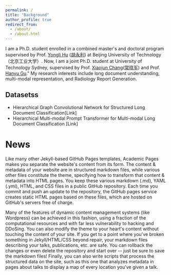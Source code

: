 ```yaml
---
permalink: /
title: "Background"
author_profile: true
redirect_from: 
  - /about/
  - /about.html
---
```


I am a Ph.D. student enrolled in a combined master's and doctoral program supervised by Prof. [Yongli Hu](https://ieeexplore.ieee.org/author/37420507000) ([胡永利](https://baike.baidu.com/item/%E8%83%A1%E6%B0%B8%E5%88%A9/18610606?fr=ge_ala)) at Beijing University of Technology（北京工业大学）. Now, I am a joint Ph.D. student at University of Technology Sydney, supervised by Prof. [Xiaojun Chang](https://ieeexplore.ieee.org/author/37085779024)([常晓军](https://www.xiaojun.ai/)) and Prof. [Hanyu Gu](https://profiles.uts.edu.au/Hanyu.Gu)." My research interests include long document understanding, multi-modal representation, and Radiology Report Generation.

## Datasetss
- Hierarchical Graph Convolutional Network for Structured Long Document Classification[Link]
- Hierarchical Multi-modal Prompt Transformer for Multi-modal Long Document Classification [Link]

News
======
Like many other Jekyll-based GitHub Pages templates, Academic Pages makes you separate the website's content from its form. The content & metadata of your website are in structured markdown files, while various other files constitute the theme, specifying how to transform that content & metadata into HTML pages. You keep these various markdown (.md), YAML (.yml), HTML, and CSS files in a public GitHub repository. Each time you commit and push an update to the repository, the GitHub pages service creates static HTML pages based on these files, which are hosted on GitHub's servers free of charge.

Many of the features of dynamic content management systems (like Wordpress) can be achieved in this fashion, using a fraction of the computational resources and with far less vulnerability to hacking and DDoSing. You can also modify the theme to your heart's content without touching the content of your site. If you get to a point where you've broken something in Jekyll/HTML/CSS beyond repair, your markdown files describing your talks, publications, etc. are safe. You can rollback the changes or even delete the repository and start over -- just be sure to save the markdown files! Finally, you can also write scripts that process the structured data on the site, such as this one that analyzes metadata in pages about talks to display a map of every location you've given a talk.


